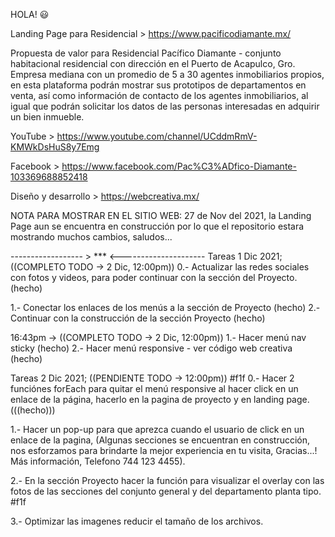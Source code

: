 <!-- @format -->

HOLA! 😃

Landing Page para Residencial > https://www.pacificodiamante.mx/

Propuesta de valor para Residencial Pacífico Diamante - conjunto habitacional residencial con dirección en el Puerto de Acapulco, Gro. Empresa mediana con un promedio de 5 a 30 agentes inmobiliarios propios, en esta plataforma podrán mostrar sus prototipos de departamentos en venta, así como información de contacto de los agentes inmobiliarios, al igual que podrán solicitar los datos de las personas interesadas en adquirir un bien inmueble.

YouTube > https://www.youtube.com/channel/UCddmRmV-KMWkDsHuS8y7Emg

Facebook > https://www.facebook.com/Pac%C3%ADfico-Diamante-103369688852418

Diseño y desarrollo > https://webcreativa.mx/

NOTA PARA MOSTRAR EN EL SITIO WEB: 27 de Nov del 2021, la Landing Page aun se encuentra en construcción por lo que el repositorio estara mostrando muchos cambios, saludos...

------------------ > \*\*\* <---------------------
Tareas 1 Dic 2021; ((COMPLETO TODO -> 2 Dic, 12:00pm))
0.- Actualizar las redes sociales con fotos y videos, para poder continuar con la sección del Proyecto. (hecho)

1.- Conectar los enlaces de los menús a la sección de Proyecto (hecho)
2.- Continuar con la construcción de la sección Proyecto (hecho)

16:43pm -> ((COMPLETO TODO -> 2 Dic, 12:00pm))
1.- Hacer menú nav sticky (hecho)
2.- Hacer menú responsive - ver código web creativa (hecho)

Tareas 2 Dic 2021; ((PENDIENTE TODO -> 12:00pm)) #f1f
0.- Hacer 2 funciónes forEach para quitar el menú responsive al hacer click en un enlace de la página, hacerlo en la pagina de proyecto y en landing page. (((hecho)))

1.- Hacer un pop-up para que aprezca cuando el usuario de click en un enlace de la pagina, (Algunas secciones se encuentran en construcción, nos esforzamos para brindarte la mejor experiencia en tu visita, Gracias...! Más información, Telefono 744 123 4455).

2.- En la sección Proyecto hacer la función para visualizar el overlay con las fotos de las secciones del conjunto general y del departamento planta tipo. #f1f

3.- Optimizar las imagenes reducir el tamaño de los archivos.
